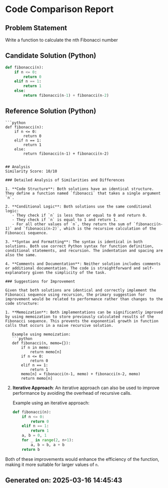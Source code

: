 # Code Comparison Report

## Problem Statement
Write a function to calculate the nth Fibonacci number
## Candidate Solution (Python)
```Python
def fibonacci(n):
    if n <= 0:
        return 0
    elif n == 1:
        return 1
    else:
        return fibonacci(n-1) + fibonacci(n-2)
```

## Reference Solution (Python)
```
```python
def fibonacci(n):
    if n <= 0:
        return 0
    elif n == 1:
        return 1
    else:
        return fibonacci(n-1) + fibonacci(n-2)
```
```

## Analysis
Similarity Score: 10/10

### Detailed Analysis of Similarities and Differences

1. **Code Structure**: Both solutions have an identical structure. They define a function named `fibonacci` that takes a single argument `n`.
   
2. **Conditional Logic**: Both solutions use the same conditional logic:
   - They check if `n` is less than or equal to 0 and return 0.
   - They check if `n` is equal to 1 and return 1.
   - For all other values of `n`, they return the sum of `fibonacci(n-1)` and `fibonacci(n-2)`, which is the recursive calculation of the Fibonacci sequence.

3. **Syntax and Formatting**: The syntax is identical in both solutions. Both use correct Python syntax for function definition, conditional statements, and recursion. The indentation and spacing are also the same.

4. **Comments and Documentation**: Neither solution includes comments or additional documentation. The code is straightforward and self-explanatory given the simplicity of the task.

### Suggestions for Improvement

Given that both solutions are identical and correctly implement the Fibonacci sequence using recursion, the primary suggestion for improvement would be related to performance rather than changes to the code structure:

1. **Memoization**: Both implementations can be significantly improved by using memoization to store previously calculated results of the Fibonacci sequence. This prevents the exponential growth in function calls that occurs in a naive recursive solution.

   Example using memoization:
   ```python
   def fibonacci(n, memo={}):
       if n in memo:
           return memo[n]
       if n <= 0:
           return 0
       elif n == 1:
           return 1
       memo[n] = fibonacci(n-1, memo) + fibonacci(n-2, memo)
       return memo[n]
   ```

2. **Iterative Approach**: An iterative approach can also be used to improve performance by avoiding the overhead of recursive calls.

   Example using an iterative approach:
   ```python
   def fibonacci(n):
       if n <= 0:
           return 0
       elif n == 1:
           return 1
       a, b = 0, 1
       for _ in range(2, n+1):
           a, b = b, a + b
       return b
   ```

Both of these improvements would enhance the efficiency of the function, making it more suitable for larger values of `n`.

## Generated on: 2025-03-16 14:45:43
